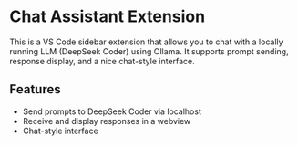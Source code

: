 # Chat Assistant Extension

This is a VS Code sidebar extension that allows you to chat with a locally running LLM (DeepSeek Coder) using Ollama. It supports prompt sending, response display, and a nice chat-style interface.

## Features
- Send prompts to DeepSeek Coder via localhost
- Receive and display responses in a webview
- Chat-style interface
